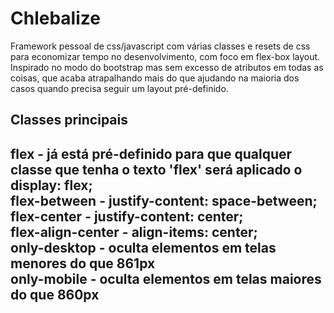 # Chlebalize
Framework pessoal de css/javascript com várias classes e resets de css para economizar tempo no desenvolvimento, com foco em flex-box layout. <br>
Inspirado no modo do bootstrap mas sem excesso de atributos em todas as coisas, que acaba atrapalhando mais do que ajudando na maioria dos casos quando precisa seguir um layout pré-definido.
<br>
<h2>Classes principais<h2>
 <p>
 flex - já está pré-definido para que qualquer classe que tenha o texto 'flex' será aplicado o display: flex;<br>
 flex-between - justify-content: space-between;<br>
 flex-center - justify-content: center;<br>
 flex-align-center - align-items: center;<br>
 only-desktop - oculta elementos em telas menores do que 861px<br>
 only-mobile - oculta elementos em telas maiores do que 860px<br>
 </p>
  
